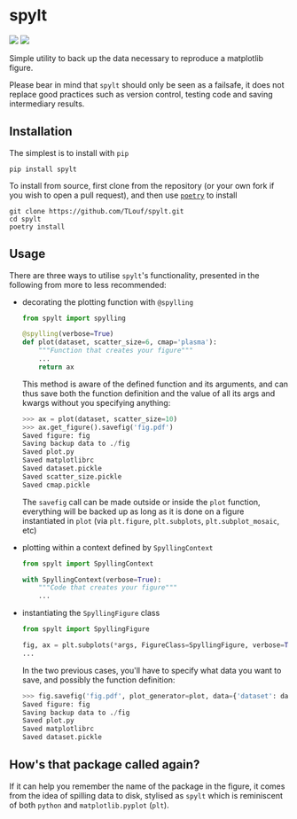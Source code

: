# spylt
![](https://img.shields.io/pypi/pyversions/spylt)
[![](https://img.shields.io/pypi/v/spylt.svg)](https://pypi.python.org/pypi/spylt)


Simple utility to back up the data necessary to reproduce a matplotlib figure.

Please bear in mind that `spylt` should only be seen as a failsafe, it does not replace good practices such as version control, testing code and saving intermediary results.

## Installation

The simplest is to install with `pip`

```
pip install spylt
```

To install from source, first clone from the repository (or your own fork if you wish to open a pull request), and then use [`poetry`](https://python-poetry.org/docs/) to install

```
git clone https://github.com/TLouf/spylt.git
cd spylt
poetry install
```

## Usage
There are three ways to utilise `spylt`'s functionality, presented in the following from more to less recommended:

- decorating the plotting function with `@spylling`
    ```python
    from spylt import spylling

    @spylling(verbose=True)
    def plot(dataset, scatter_size=6, cmap='plasma'):
        """Function that creates your figure"""
        ...
        return ax
    ```
    This method is aware of the defined function and its arguments, and can thus save both the function definition and the value of all its args and kwargs without you specifying anything:

    ```python
    >>> ax = plot(dataset, scatter_size=10)
    >>> ax.get_figure().savefig('fig.pdf')
    Saved figure: fig
    Saving backup data to ./fig
    Saved plot.py
    Saved matplotlibrc
    Saved dataset.pickle
    Saved scatter_size.pickle
    Saved cmap.pickle
    ```

    The `savefig` call can be made outside or inside the `plot` function, everything will be backed up as long as it is done on a figure instantiated in `plot` (via `plt.figure`, `plt.subplots`, `plt.subplot_mosaic`, etc)


- plotting within a context defined by `SpyllingContext`
    ```python
    from spylt import SpyllingContext

    with SpyllingContext(verbose=True):
        """Code that creates your figure"""
        ...
    ```

- instantiating the `SpyllingFigure` class
    ```python
    from spylt import SpyllingFigure

    fig, ax = plt.subplots(*args, FigureClass=SpyllingFigure, verbose=True)
    ...
    ```

    In the two previous cases, you'll have to specify what data you want to save, and possibly the function definition:
    ```python
    >>> fig.savefig('fig.pdf', plot_generator=plot, data={'dataset': dataset})
    Saved figure: fig
    Saving backup data to ./fig
    Saved plot.py
    Saved matplotlibrc
    Saved dataset.pickle
    ```

## How's that package called again?

If it can help you remember the name of the package in the figure, it comes from the idea of spilling data to disk, stylised as `spylt` which is reminiscent of both `python` and `matplotlib.pyplot` (`plt`).

